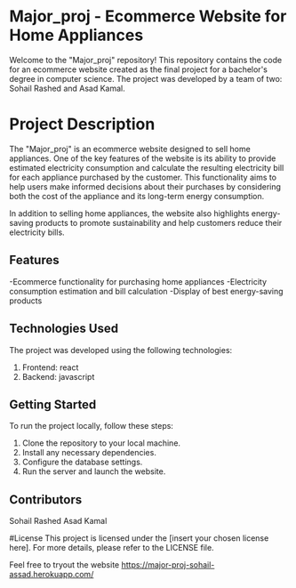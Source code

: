 # Major_proj - Ecommerce Website for Home Appliances
Welcome to the "Major_proj" repository! This repository contains the code for an ecommerce website created as the final project for a bachelor's degree in computer science. The project was developed by a team of two: Sohail Rashed and Asad Kamal.

# Project Description
The "Major_proj" is an ecommerce website designed to sell home appliances. One of the key features of the website is its ability to provide estimated electricity consumption and calculate the resulting electricity bill for each appliance purchased by the customer. This functionality aims to help users make informed decisions about their purchases by considering both the cost of the appliance and its long-term energy consumption.

In addition to selling home appliances, the website also highlights energy-saving products to promote sustainability and help customers reduce their electricity bills.

## Features
-Ecommerce functionality for purchasing home appliances
-Electricity consumption estimation and bill calculation
-Display of best energy-saving products

## Technologies Used
The project was developed using the following technologies:

1. Frontend: react
2. Backend: javascript 


## Getting Started
To run the project locally, follow these steps:

1. Clone the repository to your local machine.
2. Install any necessary dependencies.
3. Configure the database settings.
4. Run the server and launch the website.

## Contributors
Sohail Rashed
Asad Kamal

#License
This project is licensed under the [insert your chosen license here]. For more details, please refer to the LICENSE file.

Feel free to tryout the website
https://major-proj-sohail-assad.herokuapp.com/
